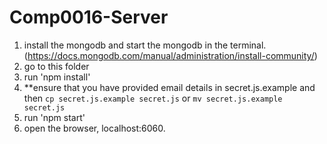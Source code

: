 # Comp0016-Server
1. install the mongodb and start the mongodb in the terminal.(https://docs.mongodb.com/manual/administration/install-community/)
2. go to this folder
3. run 'npm install'
4. **ensure that you have provided email details in secret.js.example and then `cp secret.js.example secret.js` or `mv secret.js.example secret.js`
5. run 'npm start'
6. open the browser, localhost:6060.

